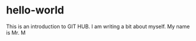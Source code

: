 # hello-world
This is an introduction to GIT HUB.  I am writing a bit about myself.  My name is Mr. M
